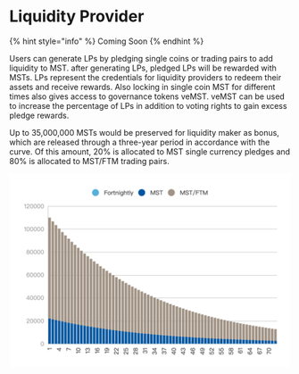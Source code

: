 # Liquidity Provider

{% hint style="info" %}
Coming Soon
{% endhint %}

Users can generate LPs by pledging single coins or trading pairs to add liquidity to MST. after generating LPs, pledged LPs will be rewarded with MSTs. LPs represent the credentials for liquidity providers to redeem their assets and receive rewards. Also locking in single coin MST for different times also gives access to governance tokens veMST. veMST can be used to increase the percentage of LPs in addition to voting rights to gain excess pledge rewards.

Up to 35,000,000 MSTs would be preserved for liquidity maker as bonus, which are released through a three-year period in accordance with the curve. Of this amount, 20% is allocated to MST single currency pledges and 80% is allocated to MST/FTM trading pairs.

![](../.gitbook/assets/lp.png)
